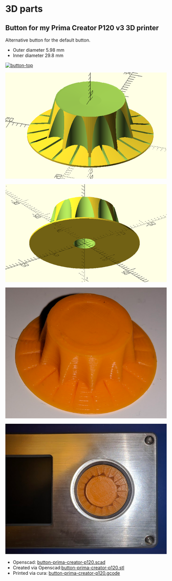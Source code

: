 # 3D parts
  
## Button for my Prima Creator P120 v3 3D printer
  
Alternative button for the default button.  
  
* Outer diameter 5.98 mm  
* Inner diameter 29.8 mm  

<a href="raw.githubusercontent.com/tedsluis/3d-parts/master/button-prima-creator-p120-top.png">
  <img src="raw.githubusercontent.com/tedsluis/3d-parts/master/button-prima-creator-p120-top.png" alt="button-top" style="width:400px;">
</a>
   
[![button-top](https://raw.githubusercontent.com/tedsluis/3d-parts/master/button-prima-creator-p120-top.png)](https://raw.githubusercontent.com/tedsluis/3d-parts/master/button-prima-creator-p120-top.png)

[![button-bottom](https://raw.githubusercontent.com/tedsluis/3d-parts/master/button-prima-creator-p120-bottom.png)](https://raw.githubusercontent.com/tedsluis/3d-parts/master/button-prima-creator-p120-bottom.png)
  
[![result1](https://raw.githubusercontent.com/tedsluis/3d-parts/master/button-result1.png)](https://raw.githubusercontent.com/tedsluis/3d-parts/master/button-result1.png)
   
[![result2](https://raw.githubusercontent.com/tedsluis/3d-parts/master/button-result2.png)](https://raw.githubusercontent.com/tedsluis/3d-parts/master/button-result2.png)
   
   
* Openscad: [button-prima-creator-p120.scad](https://github.com/tedsluis/3d-parts/blob/master/button-prima-creator-p120.scad)    
* Created via Openscad:[button-prima-creator-p120.stl](https://github.com/tedsluis/3d-parts/blob/master/button-prima-creator-p120.stl)   
* Printed via cura: [button-prima-creator-p120.gcode](https://github.com/tedsluis/3d-parts/blob/master/button-prima-creator-p120.gcode)   
